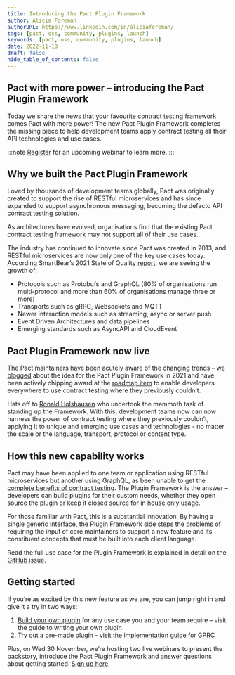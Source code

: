 ```yaml
---
title: Introducing the Pact Plugin Framework
author: Alicia Foreman
authorURL: https://www.linkedin.com/in/aliciaforeman/
tags: [pact, oss, community, plugins, launch]
keywords: [pact, oss, community, plugins, launch]
date: 2022-11-10
draft: false
hide_table_of_contents: false
---
```


## Pact with more power – introducing the Pact Plugin Framework  

Today we share the news that your favourite contract testing framework comes Pact with more power! The new Pact Plugin Framework completes the missing piece to help development teams apply contract testing all their API technologies and use cases.  

:::note
[Register](https://docs.pact.io/events/plugins-framework-launch) for an upcoming webinar to learn more.
:::

## Why we built the Pact Plugin Framework 

Loved by thousands of development teams globally, Pact was originally created to support the rise of RESTful microservices and has since expanded to support asynchronous messaging, becoming the defacto API contract testing solution. 

As architectures have evolved, organisations find that the existing Pact contract testing framework may not support all of their use cases. 

The industry has continued to innovate since Pact was created in 2013, and RESTful microservices are now only one of the key use cases today. According SmartBear’s 2021 State of Quality [report](https://smartbear.com/state-of-software-quality/api/tools/#api-protocols), we are seeing the growth of: 

* Protocols such as Protobufs and GraphQL (80% of organisations run multi-protocol and more than 60% of organisations manage three or more) 
* Transports such as gRPC, Websockets  and MQTT 
* Newer interaction models such as streaming, async or server push 
* Event Driven Architectures and data pipelines  
* Emerging standards such as AsyncAPI and CloudEvent  

## Pact Plugin Framework now live  

The Pact maintainers have been acutely aware of the changing trends – we [blogged](https://pactflow.io/blog/extending-pact-with-plugins/) about the idea for the Pact Plugin Framework in 2021 and have been actively chipping award at the [roadmap item](https://github.com/pactflow/roadmap/issues/33) to enable developers everywhere to use contract testing where they previously couldn’t. 

Hats off to [Ronald Holshausen](https://github.com/uglyog) who undertook the mammoth task of standing up the Framework. With this, development teams now can now harness the power of contract testing where they previously couldn’t, applying it to unique and emerging use cases and technologies - no matter the scale or the language, transport, protocol or content type.  

## How this new capability works  

Pact may have been applied to one team or application using RESTful microservices but another using GraphQL, as been unable to get the [complete benefits of contract testing](https://pactflow.io/blog/what-is-contract-testing/). The Plugin Framework is the answer – developers can build plugins for their custom needs, whether they open source the plugin or keep it closed source for in house only usage.  

For those familiar with Pact, this is a substantial innovation. By having a single generic interface, the Plugin Framework side steps the problems of requiring the input of core maintainers to support a new feature and its constituent concepts that must be built into each client language. 

Read the full use case for the Plugin Framework is explained in detail on the [GitHub issue](https://github.com/pact-foundation/pact-specification/issues/83).

## Getting started

If you’re as excited by this new feature as we are, you can jump right in and give it a try in two ways: 

1. [Build your own plugin](https://docs.pact.io/implementation_guides/pact_plugins/docs/writing-plugin-guide) for any use case you and your team require – visit the guide to writing your own plugin 
1. Try out a pre-made plugin - visit the [implementation guide for GPRC](https://github.com/pactflow/pact-protobuf-plugin)

Plus, on Wed 30 November, we’re hosting two live webinars to present the backstory, introduce the Pact Plugin Framework and answer questions about getting started. [Sign up here](https://docs.pact.io/events/plugins-framework-launch).